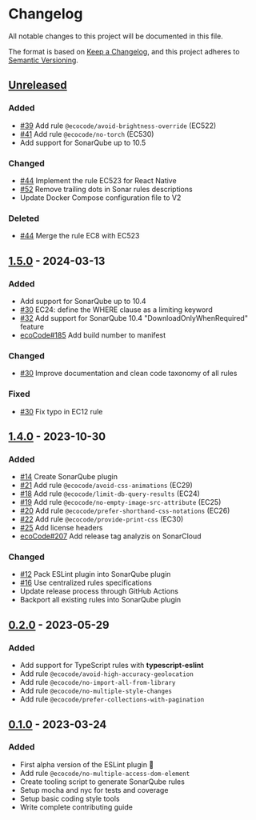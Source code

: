 # Changelog

All notable changes to this project will be documented in this file.

The format is based on [Keep a Changelog](https://keepachangelog.com/en/1.0.0/),
and this project adheres to [Semantic Versioning](https://semver.org/spec/v2.0.0.html).

## [Unreleased]

### Added

-   [#39](https://github.com/green-code-initiative/ecoCode-javascript/issues/39) Add rule `@ecocode/avoid-brightness-override` (EC522)
-   [#41](https://github.com/green-code-initiative/ecoCode-javascript/pull/41) Add rule `@ecocode/no-torch` (EC530)
-   Add support for SonarQube up to 10.5

### Changed

-   [#44](https://github.com/green-code-initiative/ecoCode-javascript/pull/44) Implement the rule EC523 for React Native
-   [#52](https://github.com/green-code-initiative/ecoCode-javascript/pull/52) Remove trailing dots in Sonar rules descriptions
-   Update Docker Compose configuration file to V2

### Deleted

-   [#44](https://github.com/green-code-initiative/ecoCode-javascript/pull/44) Merge the rule EC8 with EC523

## [1.5.0] - 2024-03-13

### Added

-   Add support for SonarQube up to 10.4
-   [#30](https://github.com/green-code-initiative/ecoCode-javascript/issues/30) EC24: define the WHERE clause as a limiting keyword
-   [#32](https://github.com/green-code-initiative/ecoCode-javascript/pull/32) Add support for SonarQube 10.4 "DownloadOnlyWhenRequired" feature
-   [ecoCode#185](https://github.com/green-code-initiative/ecoCode/issues/185) Add build number to manifest

### Changed

-   [#30](https://github.com/green-code-initiative/ecoCode-javascript/issues/30) Improve documentation and clean code taxonomy of all rules

### Fixed

-   [#30](https://github.com/green-code-initiative/ecoCode-javascript/issues/30) Fix typo in EC12 rule

## [1.4.0] - 2023-10-30

### Added

-   [#14](https://github.com/green-code-initiative/ecoCode-javascript/pull/14) Create SonarQube plugin
-   [#21](https://github.com/green-code-initiative/ecoCode-javascript/pull/21) Add rule `@ecocode/avoid-css-animations` (EC29)
-   [#18](https://github.com/green-code-initiative/ecoCode-javascript/pull/18) Add rule `@ecocode/limit-db-query-results` (EC24)
-   [#19](https://github.com/green-code-initiative/ecoCode-javascript/pull/19) Add rule `@ecocode/no-empty-image-src-attribute` (EC25)
-   [#20](https://github.com/green-code-initiative/ecoCode-javascript/pull/20) Add rule `@ecocode/prefer-shorthand-css-notations` (EC26)
-   [#22](https://github.com/green-code-initiative/ecoCode-javascript/pull/22) Add rule `@ecocode/provide-print-css` (EC30)
-   [#25](https://github.com/green-code-initiative/ecoCode-javascript/pull/25) Add license headers
-   [ecoCode#207](https://github.com/green-code-initiative/ecoCode/issues/207) Add release tag analyzis on SonarCloud

### Changed

-   [#12](https://github.com/green-code-initiative/ecoCode-javascript/issues/12) Pack ESLint plugin into SonarQube plugin
-   [#16](https://github.com/green-code-initiative/ecoCode-javascript/pull/16) Use centralized rules specifications
-   Update release process through GitHub Actions
-   Backport all existing rules into SonarQube plugin

## [0.2.0] - 2023-05-29

### Added

-   Add support for TypeScript rules with **typescript-eslint**
-   Add rule `@ecocode/avoid-high-accuracy-geolocation`
-   Add rule `@ecocode/no-import-all-from-library`
-   Add rule `@ecocode/no-multiple-style-changes`
-   Add rule `@ecocode/prefer-collections-with-pagination`

## [0.1.0] - 2023-03-24

### Added

-   First alpha version of the ESLint plugin 🚀
-   Add rule `@ecocode/no-multiple-access-dom-element`
-   Create tooling script to generate SonarQube rules
-   Setup mocha and nyc for tests and coverage
-   Setup basic coding style tools
-   Write complete contributing guide

[Unreleased]: https://github.com/green-code-initiative/ecoCode-javascript/compare/1.5.0...HEAD

[1.5.0]: https://github.com/green-code-initiative/ecoCode-javascript/compare/1.4.0...1.5.0

[1.4.0]: https://github.com/green-code-initiative/ecoCode-javascript/compare/eslint-plugin/0.2.0...1.4.0

[0.2.0]: https://github.com/green-code-initiative/ecoCode-linter/compare/eslint-plugin/0.1.0...eslint-plugin/0.2.0

[0.1.0]: https://github.com/green-code-initiative/ecoCode-linter/compare/6d305511db82bf8faa4833528641535e605dbacf...eslint-plugin/0.1.0
